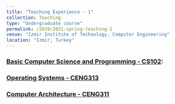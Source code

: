 ```yaml
---
title: "Teaching Experience - 1"
collection: Teaching
type: "Undergraduate course"
permalink: /2020/2021-spring-teaching-1
venue: "Izmir Institute of Technology, Computer Engineering"
location: "Izmir, Turkey"
---
```


### [Basic Computer Science and Programming - CS102](https://chemistry.iyte.edu.tr/en/cs-102-2/): 

### [Operating Systems - CENG313](https://ceng.iyte.edu.tr/courses/ceng-322/)

### [Computer Architecture - CENG311](https://ceng.iyte.edu.tr/courses/ceng-311/) 

